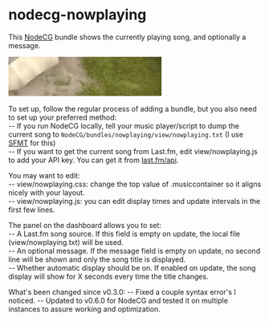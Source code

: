 nodecg-nowplaying
=================

This <a href="https://github.com/nodecg/nodecg">NodeCG</a> bundle shows the currently playing song, and optionally a message.

<img src="sample.gif?raw=true"/>

To set up, follow the regular process of adding a bundle, but you also need to set up your preferred method:  
-- If you run NodeCG locally, tell your music player/script to dump the current song to `NodeCG/bundles/nowplaying/view/nowplaying.txt` (I use <a href="https://github.com/gustafsonk/SFMT">SFMT</a> for this)  
-- If you want to get the current song from Last.fm, edit view/nowplaying.js to add your API key. You can get it from <a href="http://www.last.fm/api">last.fm/api</a>.

You may want to edit:  
-- view/nowplaying.css: change the top value of .musiccontainer so it aligns nicely with your layout.  
-- view/nowplaying.js: you can edit display times and update intervals in the first few lines.

The panel on the dashboard allows you to set:  
-- A Last.fm song source. If this field is empty on update, the local file (view/nowplaying.txt) will be used.  
-- An optional message. If the message field is empty on update, no second line will be shown and only the song title is displayed.  
-- Whether automatic display should be on. If enabled on update, the song display will show for X seconds every time the title changes.

What's been changed since v0.3.0: 
-- Fixed a couple syntax error's I noticed. 
-- Updated to v0.6.0 for NodeCG and tested it on multiple instances to assure working and optimization. 

